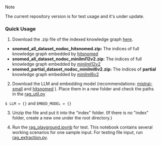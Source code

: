 > [!NOTE]
> The current repository version is for test usage and it's under update.

### Quick Usage

1. Download the .zip file of the indexed knowledge graph [here](https://drive.google.com/drive/folders/1FuU0hpjdNEFad9uB6rIP38F5Qygr7Dme).
- **snomed_all_dataset_nodoc_hitsnomed.zip:** The indices of full knowledge graph embedded by [hitsnomed](https://huggingface.co/Hierarchy-Transformers/HiT-MiniLM-L12-SnomedCT)
- **snomed_all_dataset_nodoc_minilml12v2.zip:** The indices of full knowledge graph embedded by [minilml12v2](https://huggingface.co/sentence-transformers/all-MiniLM-L12-v2)
- **snomed_partial_dataset_nodoc_minilml6v2.zip:** The indices of **partial** knowledge graph embedded by [minilml6v2](https://huggingface.co/sentence-transformers/all-MiniLM-L6-v2)

2. Download the LLM and embedding model (recommendations: [mistral-small](https://huggingface.co/mistralai/Mistral-Small-Instruct-2409) and [hitsnomed](https://huggingface.co/Hierarchy-Transformers/HiT-MiniLM-L12-SnomedCT) ). Place them in a new folder and check the paths in the [rag_util.py](https://github.com/hacid-project/hacid-RAG/blob/master/rag_util.py)

`$ LLM = {}` and 
`EMBED_MODEL = {}`

3. Unzip the file and put it into the "index" folder. (If there is no "index" folder, create a new one under the root directory.)

4. Run the [rag_playground.ipynb](https://github.com/hacid-project/hacid-RAG/blob/master/rag_playground.ipynb) for test. This notebook contains several working scenarios for one sample input. For testing file input, run [rag_extraction.py](https://github.com/hacid-project/hacid-RAG/blob/master/rag_extraction.py).

                
